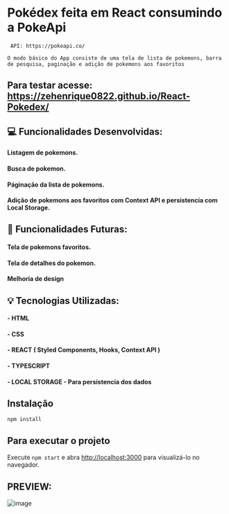 # Pokédex feita em React consumindo a PokeApi
     API: https://pokeapi.co/
 
 `O modo básico do App consiste de uma tela de lista de pokemons, barra de pesquisa, paginação e adição de pokemons aos favoritos`
 
 ## Para testar acesse: https://zehenrique0822.github.io/React-Pokedex/
 

##  💻 Funcionalidades Desenvolvidas: 
#### Listagem de pokemons.
#### Busca de pokemon.
#### Páginação da lista de pokemons.
#### Adição de pokemons aos favoritos com Context API e persistencia com Local Storage.

## 🔧 Funcionalidades Futuras:
#### Tela de pokemons favoritos.
#### Tela de detalhes do pokemon.
#### Melhoria de design

## 💡 Tecnologias Utilizadas:
#### - HTML
#### - CSS
#### - REACT ( Styled Components, Hooks, Context API )
#### - TYPESCRIPT
#### - LOCAL STORAGE - Para persistencia dos dados

## Instalação

`npm install`

## Para executar o projeto

Execute `npm start` e abra [http://localhost:3000](http://localhost:3000) para visualizá-lo no navegador.

## PREVIEW:
![image](https://user-images.githubusercontent.com/89668742/158494673-2d6f043c-2587-41c1-a5e7-00cf5967a185.png)
